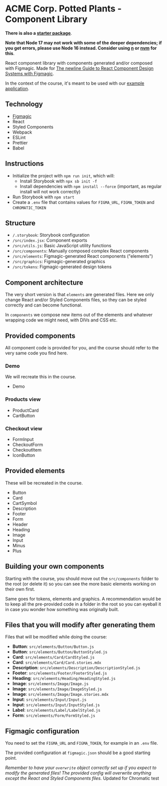 # ACME Corp. Potted Plants - Component Library

**There is also a [starter package](https://github.com/mikaelvesavuori/acmecorp-potted-plants-components-starter)**.

**Note that Node 17 may not work with some of the deeper dependencies; if you get errors, please use Node 16 instead. Consider using [n](https://github.com/tj/n) or [nvm](https://github.com/nvm-sh/nvm) for this**.

React component library with components generated and/or composed with Figmagic. Made for [The newline Guide to React Component Design Systems with Figmagic](https://www.newline.co/courses/newline-guide-to-react-component-design-systems-with-figmagic/).

In the context of the course, it's meant to be used with our [example application](https://github.com/mikaelvesavuori/acmecorp-potted-plants-app).

## Technology

- [Figmagic](https://github.com/mikaelvesavuori/figmagic)
- React
- Styled Components
- Webpack
- ESLint
- Prettier
- Babel

## Instructions

- Initialize the project with `npm run init`, which will:
  - Install Storybook with `npx sb init -f`
  - Install dependencies with `npm install --force` (important, as regular install will not work correctly)
- Run Storybook with `npm start`
- Create a `.env` file that contains values for `FIGMA_URL`, `FIGMA_TOKEN` and `CHROMATIC_TOKEN`

## Structure

- `/.storybook`: Storybook configuration
- `/src/index.jsx`: Component exports
- `/src/utils.js`: Basic JavaScript utility functions
- `/src/components`: Manually composed complex React components
- `/src/elements`: Figmagic-generated React components ("elements")
- `/src/graphics`: Figmagic-generated graphics
- `/src/tokens`: Figmagic-generated design tokens

## Component architecture

The very short version is that `elements` are generated files. Here we only change React and/or Styled Components files, so they can be styled correctly and can become functional.

In `components` we compose new items out of the elements and whatever wrapping code we might need, with DIVs and CSS etc.

## Provided components

All component code is provided for you, and the course should refer to the very same code you find here.

### Demo

We will recreate this in the course.

- Demo

### Products view

- ProductCard
- CartButton

### Checkout view

- FormInput
- CheckoutForm
- CheckoutItem
- IconButton

## Provided elements

These will be recreated in the course.

- Button
- Card
- CartSymbol
- Description
- Footer
- Form
- Header
- Heading
- Image
- Input
- Minus
- Plus

## Building your own components

Starting with the course, you should move out the `src/components` folder to the root (or delete it) so you can see the more basic elements working on their own first.

Same goes for tokens, elements and graphics. A recommendation would be to keep all the pre-provided code in a folder in the root so you can eyeball it in case you wonder how something was originally built.

## Files that you will modify after generating them

Files that will be modified while doing the course:

- **Button**: `src/elements/Button/Button.js`
- **Button**: `src/elements/Button/ButtonStyled.js`
- **Card**: `src/elements/Card/CardStyled.js`
- **Card**: `src/elements/Card/Card.stories.mdx`
- **Description**: `src/elements/Description/DescriptionStyled.js`
- **Footer**: `src/elements/Footer/FooterStyled.js`
- **Heading**: `src/elements/Heading/HeadingStyled.js`
- **Image**: `src/elements/Image/Image.js`
- **Image**: `src/elements/Image/ImageStyled.js`
- **Image**: `src/elements/Image/Image.stories.mdx`
- **Input**: `src/elements/Input/Input.js`
- **Input**: `src/elements/Input/InputStyled.js`
- **Label**: `src/elements/Label/LabelStyled.js`
- **Form**: `src/elements/Form/FormStyled.js`

## Figmagic configuration

You need to set the `FIGMA_URL` and `FIGMA_TOKEN`, for example in an `.env` file.

The provided configuration at `figmagic.json` should be a good starting point.

_Remember to have your `overwrite` object correctly set up if you expect to modify the generated files! The provided config will overwrite anything except the React and Styled Components files._
Updated for Chromatic test
